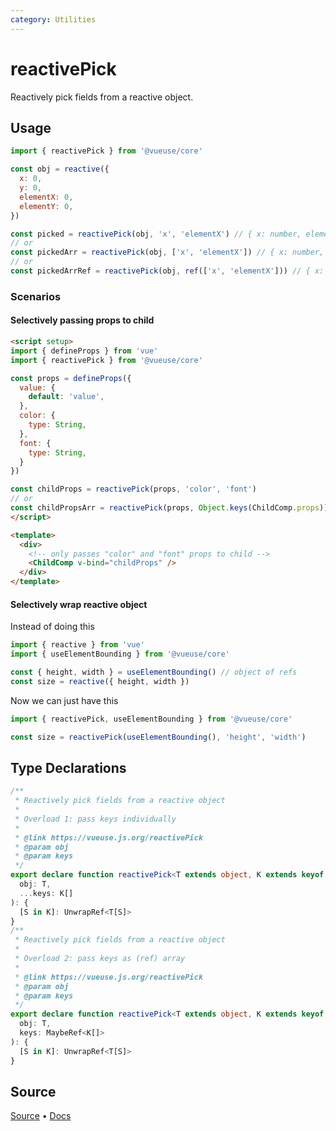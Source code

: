 ```yaml
---
category: Utilities
---
```


# reactivePick

Reactively pick fields from a reactive object.

## Usage

```js
import { reactivePick } from '@vueuse/core'

const obj = reactive({
  x: 0,
  y: 0,
  elementX: 0,
  elementY: 0,
})

const picked = reactivePick(obj, 'x', 'elementX') // { x: number, elementX: number }
// or
const pickedArr = reactivePick(obj, ['x', 'elementX']) // { x: number, elementX: number }
// or
const pickedArrRef = reactivePick(obj, ref(['x', 'elementX'])) // { x: number, elementX: number }
```

### Scenarios

#### Selectively passing props to child

```html
<script setup>
import { defineProps } from 'vue'
import { reactivePick } from '@vueuse/core'

const props = defineProps({
  value: {
    default: 'value',
  },
  color: {
    type: String,
  },
  font: {
    type: String,
  }
})

const childProps = reactivePick(props, 'color', 'font')
// or
const childPropsArr = reactivePick(props, Object.keys(ChildComp.props))
</script>

<template>
  <div>
    <!-- only passes "color" and "font" props to child -->
    <ChildComp v-bind="childProps" />
  </div>
</template>
```

#### Selectively wrap reactive object

Instead of doing this

```ts
import { reactive } from 'vue'
import { useElementBounding } from '@vueuse/core'

const { height, width } = useElementBounding() // object of refs
const size = reactive({ height, width })
```

Now we can just have this

```ts
import { reactivePick, useElementBounding } from '@vueuse/core'

const size = reactivePick(useElementBounding(), 'height', 'width')
```

<!--FOOTER_STARTS-->
## Type Declarations

```typescript
/**
 * Reactively pick fields from a reactive object
 *
 * Overload 1: pass keys individually
 *
 * @link https://vueuse.js.org/reactivePick
 * @param obj
 * @param keys
 */
export declare function reactivePick<T extends object, K extends keyof T>(
  obj: T,
  ...keys: K[]
): {
  [S in K]: UnwrapRef<T[S]>
}
/**
 * Reactively pick fields from a reactive object
 *
 * Overload 2: pass keys as (ref) array
 *
 * @link https://vueuse.js.org/reactivePick
 * @param obj
 * @param keys
 */
export declare function reactivePick<T extends object, K extends keyof T>(
  obj: T,
  keys: MaybeRef<K[]>
): {
  [S in K]: UnwrapRef<T[S]>
}
```

## Source

[Source](https://github.com/vueuse/vueuse/blob/main/packages/shared/reactivePick/index.ts) • [Docs](https://github.com/vueuse/vueuse/blob/main/packages/shared/reactivePick/index.md)


<!--FOOTER_ENDS-->
